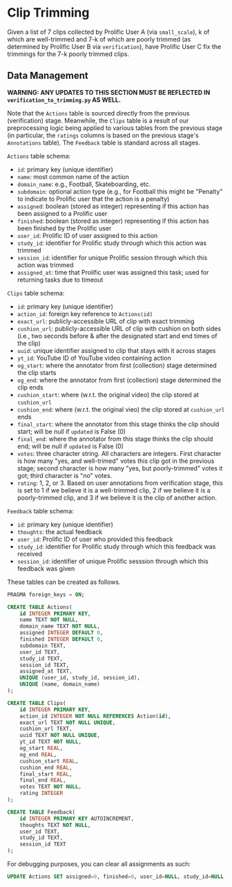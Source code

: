 # Clip Trimming

Given a list of 7 clips collected by Prolific User A (via `small_scale`), k of which are well-trimmed and 7-k of which are poorly trimmed (as determined by Prolific User B via `verification`), have Prolific User C fix the trimmings for the 7-k poorly trimmed clips.

## Data Management

**WARNING: ANY UPDATES TO THIS SECTION MUST BE REFLECTED IN `verification_to_trimming.py` AS WELL.**

Note that the `Actions` table is sourced directly from the previous (verification) stage. Meanwhile, the `Clips` table is a result of our preprocessing logic being applied to various tables from the previous stage (in particular, the `ratings` columns is based on the previous stage's `Annotations` table). The `Feedback` table is standard across all stages.

`Actions` table schema:
- `id`: primary key (unique identifier)
- `name`: most common name of the action
- `domain_name`: e.g., Football, Skateboarding, etc.
- `subdomain`: optional action type (e.g., for Football this might be "Penalty" to indicate to Prolific user that the action is a penalty)
- `assigned`: boolean (stored as integer) representing if this action has been assigned to a Prolific user
- `finished`: boolean (stored as integer) representing if this action has been finished by the Prolific user
- `user_id`: Prolific ID of user assigned to this action
- `study_id`: identifier for Prolific study through which this action was trimmed
- `session_id`: identifier for unique Prolific session through which this action was trimmed
- `assigned_at`: time that Prolific user was assigned this task; used for returning tasks due to timeout

`Clips` table schema:
- `id`: primary key (unique identifier)
- `action_id`: foreign key reference to `Actions(id)`
- `exact_url`: publicly-accessible URL of clip with exact trimming
- `cushion_url`: publicly-accessible URL of clip with cushion on both sides (i.e., two seconds before & after the designated start and end times of the clip)
- `uuid`: unique identifier assigned to clip that stays with it across stages
- `yt_id`: YouTube ID of YouTube video containing action
- `og_start`: where the annotator from first (collection) stage determined the clip starts
- `og_end`: where the annotator from first (collection) stage determined the clip ends
- `cushion_start`: where (w.r.t. the original video) the clip stored at `cushion_url` 
- `cushion_end`: where (w.r.t. the original vieo) the clip stored at `cushion_url` ends
- `final_start`: where the annotator from this stage thinks the clip should start; will be null if `updated` is False (0)
- `final_end`: where the annotator from this stage thinks the clip should end; will be null if `updated` is False (0)
- `votes`: three character string. All characters are integers. First character is how many "yes, and well-trimed" votes this clip got in the previous stage; second character is how many "yes, but poorly-trimmed" votes it got; third character is "no" votes.
- `rating`: 1, 2, or 3. Based on user annotations from verification stage, this is set to 1 if we believe it is a well-trimmed clip, 2 if we believe it is a poorly-trimmed clip, and 3 if we believe it is the clip of another action.

`Feedback` table schema:

- `id`: primary key (unique identifier)
- `thoughts`: the actual feedback
- `user_id`: Prolific ID of user who provided this feedback
- `study_id`: identifier for Prolific study through which this feedback was received
- `session_id`: identifier of unique Prolific sesssion through which this feedback was given

These tables can be created as follows.

```sql
PRAGMA foreign_keys = ON;

CREATE TABLE Actions(
    id INTEGER PRIMARY KEY,
    name TEXT NOT NULL,
    domain_name TEXT NOT NULL,
    assigned INTEGER DEFAULT 0,
    finished INTEGER DEFAULT 0,
    subdomain TEXT,
    user_id TEXT,
    study_id TEXT,
    session_id TEXT,
    assigned_at TEXT,
    UNIQUE (user_id, study_id, session_id),
    UNIQUE (name, domain_name)
);

CREATE TABLE Clips(
    id INTEGER PRIMARY KEY,
    action_id INTEGER NOT NULL REFERENCES Action(id),
    exact_url TEXT NOT NULL UNIQUE,
    cushion_url TEXT,
    uuid TEXT NOT NULL UNIQUE,
    yt_id TEXT NOT NULL,
    og_start REAL,
    og_end REAL,
    cushion_start REAL,
    cushion_end REAL,
    final_start REAL,
    final_end REAL,
    votes TEXT NOT NULL,
    rating INTEGER
);

CREATE TABLE Feedback(
    id INTEGER PRIMARY KEY AUTOINCREMENT,
    thoughts TEXT NOT NULL,
    user_id TEXT,
    study_id TEXT,
    session_id TEXT
);
```

For debugging purposes, you can clear all assignments as such:
```sql
UPDATE Actions SET assigned=0, finished=0, user_id=NULL, study_id=NULL, session_id=NULL, assigned_at=NULL WHERE user_id='tantan';
```
